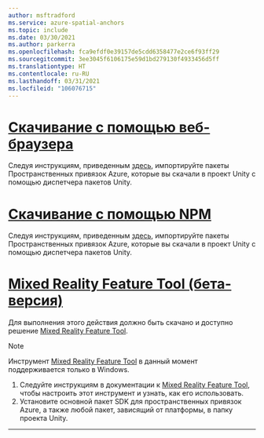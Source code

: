 ```yaml
---
author: msftradford
ms.service: azure-spatial-anchors
ms.topic: include
ms.date: 03/30/2021
ms.author: parkerra
ms.openlocfilehash: fca9efdf0e39157de5cdd6358477e2ce6f93ff29
ms.sourcegitcommit: 3ee3045f6106175e59d1bd279130f4933456d5ff
ms.translationtype: HT
ms.contentlocale: ru-RU
ms.lasthandoff: 03/31/2021
ms.locfileid: "106076715"
---
```

# <a name="web-download"></a>[Скачивание с помощью веб-браузера](#tab/unity-package-web-ui)

Следуя инструкциям, приведенным <a href="https://docs.unity3d.com/Manual/upm-ui-tarball.html" target="_blank">здесь</a>, импортируйте пакеты Пространственных привязок Azure, которые вы скачали в проект Unity с помощью диспетчера пакетов Unity.

# <a name="npm-download"></a>[Скачивание с помощью NPM](#tab/unity-package-npm)

Следуя инструкциям, приведенным <a href="https://docs.unity3d.com/Manual/upm-ui-tarball.html" target="_blank">здесь</a>, импортируйте пакеты Пространственных привязок Azure, которые вы скачали в проект Unity с помощью диспетчера пакетов Unity.

# <a name="mixed-reality-feature-tool-beta"></a>[Mixed Reality Feature Tool (бета-версия)](#tab/unity-package-mixed-reality-feature-tool)

Для выполнения этого действия должно быть скачано и доступно решение <a href="/windows/mixed-reality/develop/unity/welcome-to-mr-feature-tool" target="_blank">Mixed Reality Feature Tool</a>.

> [!NOTE]
> Инструмент <a a href="/windows/mixed-reality/develop/unity/welcome-to-mr-feature-tool" target="_blank">Mixed Reality Feature Tool</a> в данный момент поддерживается только в Windows.

1. Следуйте инструкциям в документации к <a href="/windows/mixed-reality/develop/unity/welcome-to-mr-feature-tool" target="_blank">Mixed Reality Feature Tool</a>, чтобы настроить этот инструмент и узнать, как его использовать.
2. Установите основной пакет SDK для пространственных привязок Azure, а также любой пакет, зависящий от платформы, в папку проекта Unity.

---